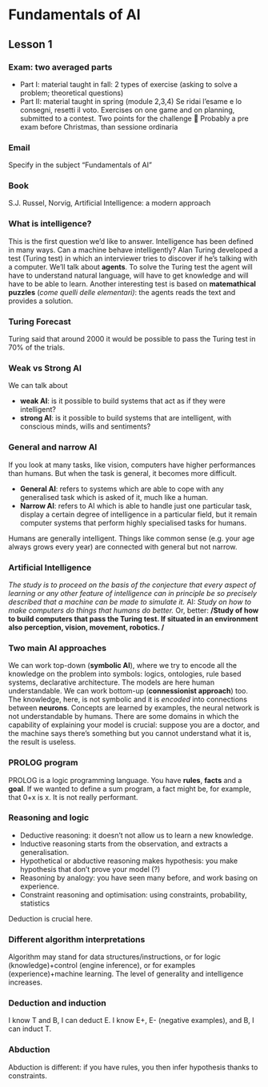 # Fundamentals of AI
## Lesson 1
### Exam: two averaged parts
* Part I: material taught in fall: 2 types of exercise (asking to solve a problem; theoretical questions)
* Part II: material taught in spring (module 2,3,4)
Se ridai l’esame e lo consegni, resetti il voto. Exercises on one game and on planning, submitted to a contest. Two points for the challenge 🙋 
Probably a pre exam before Christmas, than sessione ordinaria
### Email
Specify in the subject “Fundamentals of AI”
### Book
S.J. Russel, Norvig, Artificial Intelligence: a modern approach

### What is intelligence?
This is the first question we’d like to answer. Intelligence has been defined in many ways. 
Can a machine behave intelligently? Alan Turing developed a test (Turing test) in which an interviewer tries to discover if he’s talking with a computer.
We’ll talk about **agents**. To solve the Turing test the agent will have to understand natural language, will have to get knowledge and will have to be able to learn. Another interesting test is based on **matemathical puzzles** (_come quelli delle elementari)_: the agents reads the text and provides a solution.  
### Turing Forecast
Turing said that around 2000 it would be possible to pass the Turing test in 70% of the trials. 
### Weak vs Strong AI
We can talk about 
* **weak AI**: is it possible to build systems that act as if they were intelligent? 
* **strong AI**: is it possible to build systems that are intelligent, with conscious minds, wills and sentiments?
### General and narrow AI
If you look at many tasks, like vision, computers have higher performances than humans. But when the task is general, it becomes more difficult. 
* **General AI**: refers to systems which are able to cope with any generalised task which is asked of it, much like a human.
* **Narrow AI**: refers to AI which is able to handle just one particular task, display a certain degree of intelligence in a particular field, but it remain computer systems that perform highly specialised tasks for humans.

Humans are generally intelligent.
Things like common sense (e.g. your age always grows every year) are connected with general but not narrow. 

### Artificial Intelligence 
_The study is to proceed on the basis of the conjecture that every aspect of learning or any other feature of intelligence can in principle be so precisely described that a machine can be made to simulate it._
AI: _Study on how to make computers do things that humans do better._ Or, better: **/Study of how to build computers that pass the Turing test. If situated in an environment also perception, vision, movement, robotics. /**

### Two main AI approaches
We can work top-down (**symbolic AI**), where we try to encode all the knowledge on the problem into symbols: logics, ontologies, rule based systems, declarative architecture. The models are here human understandable. 
We can work bottom-up (**connessionist approach**) too. The knowledge, here, is not symbolic and it is _encoded_ into connections between **neurons**. Concepts are learned by examples, the neural network is not understandable by humans. 
There are some domains in which the capability of explaining your model is crucial: suppose you are a doctor, and the machine says there’s something but you cannot understand what it is, the result is useless.
### PROLOG program
PROLOG is a logic programming language. You have **rules**, **facts** and a **goal**.  If we wanted to define a sum program, a fact might be, for example, that 0+x is x.  It is not really performant.
### Reasoning and logic
* Deductive reasoning: it doesn’t not allow us to learn a new knowledge.
* Inductive reasoning starts from the observation, and extracts a generalisation.
* Hypothetical or abductive reasoning makes hypothesis: you make hypothesis that don’t prove your model (?)
* Reasoning by analogy: you have seen many before, and work basing on experience.
* Constraint reasoning and optimisation: using constraints, probability, statistics

Deduction is crucial here. 
### Different algorithm interpretations
Algorithm may stand for data structures/instructions, or for logic (knowledge)+control (engine inference), or for examples (experience)+machine learning. The level of generality and intelligence increases.
### Deduction and induction
I know T and B, I can deduct E.
I know E+, E- (negative examples), and B, I can induct T.
### Abduction
Abduction is different: if you have rules, you then infer hypothesis thanks to constraints. 

